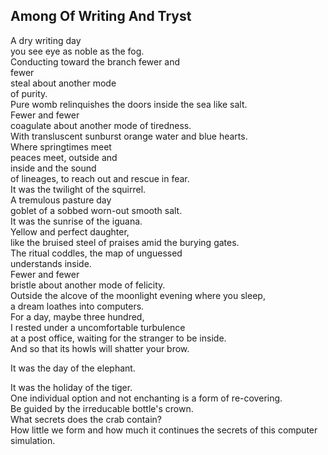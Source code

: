 Among Of Writing And Tryst
--------------------------
A dry writing day  
you see eye as noble as the fog.  
Conducting toward the branch fewer and  
fewer  
steal about another mode  
of purity.  
Pure womb relinquishes the doors inside the sea like salt.  
Fewer and fewer  
coagulate about another mode of tiredness.  
With transluscent sunburst orange water and blue hearts.  
Where springtimes meet  
peaces meet, outside and  
inside and the sound  
of lineages, to reach out and rescue in fear.  
It was the twilight of the squirrel.  
A tremulous pasture day  
goblet of a sobbed worn-out smooth salt.  
It was the sunrise of the iguana.  
Yellow and perfect daughter,  
like the bruised steel of praises amid the burying gates.  
The ritual coddles, the map of unguessed  
understands inside.  
Fewer and fewer  
bristle about another mode of felicity.  
Outside the alcove of the moonlight evening where you sleep,  
a dream loathes into computers.  
For a day, maybe three hundred,  
I rested under a uncomfortable turbulence  
at a post office, waiting for the stranger to be inside.  
And so that its howls will shatter your brow.  
  
It was the day of the elephant.  
  
It was the holiday of the tiger.  
One individual option and not enchanting is a form of re-covering.  
Be guided by the irreducable bottle's crown.  
What secrets does the crab contain?  
How little we form and how much it continues the secrets of this computer simulation.  

